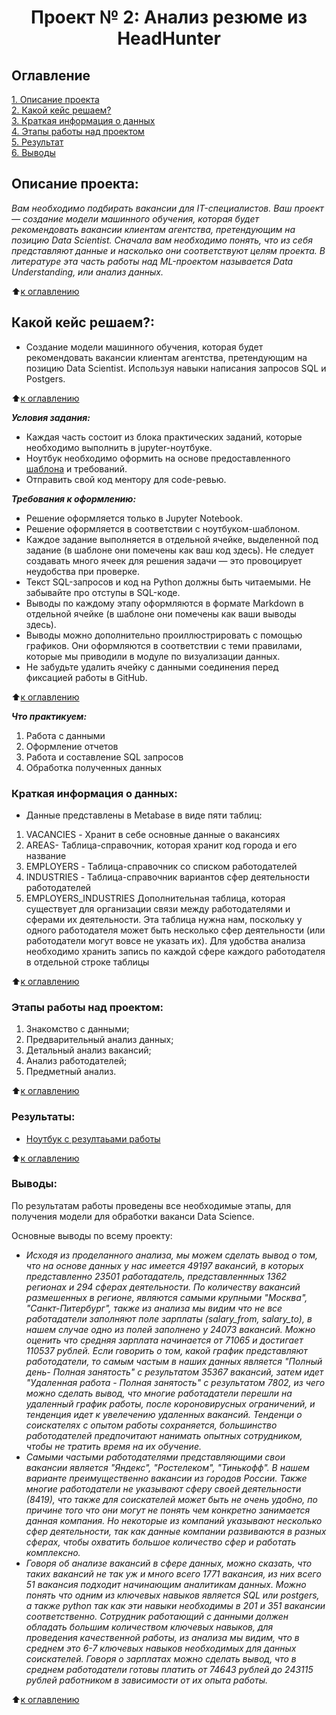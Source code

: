# <center> Проект № 2: Анализ резюме из HeadHunter

## Оглавление
[1. Описание проекта](https://github.com/g1dcs/sf_hw_g1dcs/blob/main/project_2/README.md#Описание-проекта)\
[2. Какой кейс решаем?](https://github.com/g1dcs/sf_hw_g1dcs/blob/main/project_2/README.md#Какой-кейс-решаем)\
[3. Краткая информация о данных](https://github.com/g1dcs/sf_hw_g1dcs/blob/main/project_2/README.md#Краткая-информация-о-данных)\
[4. Этапы работы над проектом](https://github.com/g1dcs/sf_hw_g1dcs/blob/main/project_2/README.md#Этапы-работы-над-проектом)\
[5. Результат](https://github.com/g1dcs/sf_hw_g1dcs/blob/main/project_2/README.md#Результаты)\
[6. Выводы](https://github.com/g1dcs/sf_hw_g1dcs/blob/main/project_2/README.md#Выводы)

## Описание проекта:

*Вам необходимо подбирать вакансии для IT-специалистов. Ваш проект — создание модели машинного обучения, которая будет рекомендовать вакансии клиентам агентства, претендующим на позицию Data Scientist. Сначала вам необходимо понять, что из себя представляют данные и насколько они соответствуют целям проекта. В литературе эта часть работы над ML-проектом называется Data Understanding, или анализ данных.*


:arrow_up:[к оглавлению](https://github.com/g1dcs/sf_hw_g1dcs/blob/main/project_2/README.md#Оглавление)

## Какой кейс решаем?:

- Создание модели машинного обучения, которая будет рекомендовать вакансии клиентам агентства, претендующим на позицию Data Scientist. Используя навыки написания запросов SQL и Postgers.

:arrow_up:[к оглавлению](https://github.com/g1dcs/sf_hw_g1dcs/blob/main/project_2/README.md#-оглавление)

***Условия задания:***
- Каждая часть состоит из блока практических заданий, которые необходимо выполнить в jupyter-ноутбуке.
- Ноутбук необходимо оформить на основе предоставленного [шаблона](https://lms.skillfactory.ru/assets/courseware/v1/a39c1eedaae738f78d85c950f78223fa/asset-v1:SkillFactory+DSPR-2.0+14JULY2021+type@asset+block/Project_2_%D0%9D%D0%BE%D1%83%D1%82%D0%B1%D1%83%D0%BA_%D1%88%D0%B0%D0%B1%D0%BB%D0%BE%D0%BD.ipynb) и требований.
- Отправить свой код ментору для code-ревью.

***Требования к оформлению:***

- Решение оформляется только в Jupyter Notebook.
- Решение оформляется в соответствии с ноутбуком-шаблоном.
- Каждое задание выполняется в отдельной ячейке, выделенной под задание (в шаблоне они помечены как ваш код здесь). Не следует создавать много ячеек для решения задачи — это провоцирует неудобства при проверке.
- Текст SQL-запросов и код на Python должны быть читаемыми. Не забывайте про отступы в SQL-коде.
- Выводы по каждому этапу оформляются в формате Markdown в отдельной ячейке (в шаблоне они помечены как ваши выводы здесь).
- Выводы можно дополнительно проиллюстрировать с помощью графиков. Они оформляются в соответствии с теми правилами, которые мы приводили в модуле по визуализации данных.
- Не забудьте удалить ячейку с данными соединения перед фиксацией работы в GitHub.

:arrow_up:[к оглавлению](https://github.com/g1dcs/sf_hw_g1dcs/blob/main/project_2/README.md#Оглавление)

***Что практикуем:***

1. Работа с данными
2. Оформление отчетов
3. Работа и составление SQL запросов
4. Обработка полученных данных

### Краткая информация о данных:

- Данные представлены в Metabase  в виде пяти таблиц:
1. VACANCIES - Хранит в себе основные данные о вакансиях
2. AREAS- Таблица-справочник, которая хранит код города и его название
3. EMPLOYERS - Таблица-справочник со списком работодателей
4. INDUSTRIES - Таблица-справочник вариантов сфер деятельности работодателей
5. EMPLOYERS_INDUSTRIES Дополнительная таблица, которая существует для организации связи между работодателями и сферами их деятельности.
Эта таблица нужна нам, поскольку у одного работодателя может быть несколько сфер деятельности (или работодатели могут вовсе не указать их). Для удобства анализа необходимо хранить запись по каждой сфере каждого работодателя в отдельной строке таблицы

:arrow_up:[к оглавлению](https://github.com/g1dcs/sf_hw_g1dcs/blob/main/project_2/README.md#Оглавление)

### Этапы работы над проектом:

1. Знакомство с данными;
2. Предварительный анализ данных;
3. Детальный анализ вакансий;
4. Анализ работодателей;
5. Предметный анализ.

:arrow_up:[к оглавлению](https://github.com/g1dcs/sf_hw_g1dcs/blob/main/project_2/README.md#Оглавление)

### Результаты:

- [Ноутбук с резултаьами работы](https://github.com/g1dcs/sf_hw_g1dcs/blob/main/project_2/Project_2.ipynb)


:arrow_up:[к оглавлению](https://github.com/g1dcs/sf_hw_g1dcs/blob/main/project_2/README.md#Оглавление)

### Выводы:

По результатам работы проведены все необходимые этапы, для получения модели для обработки ваканси Data Science.

Основные выводы по всему проекту: 
- *Исходя из проделанного анализа, мы можем сделать вывод о том, что на основе данных у нас имеется 49197 вакансий, в которых представленно 23501 работадатель, представленнных 1362 регионах и 294 сферах деятельности. По количеству вакансий размешенных в регионе, являются самыми крупными "Москва", "Санкт-Питербург", также из анализа мы видим что не все работадатели заполняют поле зарплаты (salary_from, salary_to), в нашем случае одно из полей заполнено у 24073 вакансий. Можно оценить что средняя зарплата начинается от 71065 и достигает 110537 рублей. Если говорить о том, какой график представляют работодатели, то самым частым в наших данных является "Полный день- Полная занятость" с результатом 35367 вакансий, затем идет "Удаленная работа - Полная занятость" с результатом 7802, из чего можно сделать вывод, что многие работадатели перешли на удаленный график работы, после короновирусных ограничений, и тенденция идет к увелечению удаленных вакансий. Тенденци о соискателях с опытом работы сохраняется, большинство работодателей предпочитают нанимать опытных сотрудником, чтобы не тратить время на их обучение.*
- *Самыми частыми работодателями представляющими свои вакансии является "Яндекс", "Ростелеком", "Тинькофф". В нашем варианте преимущественно вакансии из городов России. Также многие работодатели не указывают сферу своей деятельности (8419), что также для соискателей может быть не очень удобно, по причине того что они могут не понять чем конкретно занимается данная компания. Но некоторые из компаний указывают несколько сфер деятельности, так как данные компании развиваются в разных сферах, чтобы охватить большое количество сфер и работать комплексно.*
- *Говоря об анализе вакансий в сфере данных, можно сказать, что таких вакансий не так уж и много всего 1771 вакансия, из них всего 51 вакансия подходит начинающим аналитикам данных. Можно понять что одним из ключевых навыков является SQL или postgers, а также python  так как эти навыки необходимы в 201 и 351 вакансии соответственно. Сотрудник работающий с данными должен обладать большим количеством ключевых навыков, для проведения качественной работы, из анализа мы видим, что в среднем это 6-7 ключевых навыков необходимых для данных соискателей. Говоря о зарплатах можно сделать вывод, что в среднем работодатели готовы платить от 74643 рублей до 243115 рублей работником в зависимости от их опыта работы.*

:arrow_up:[к оглавлению](https://github.com/g1dcs/sf_hw_g1dcs/blob/main/project_2/README.md#Оглавление)